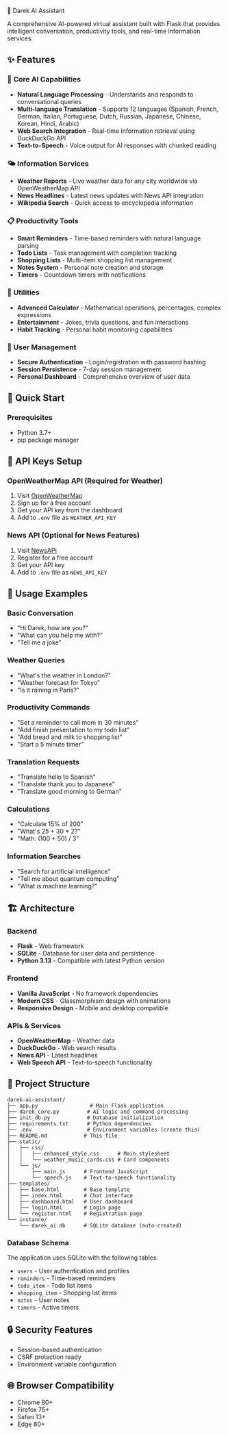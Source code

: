 🤖 Darek AI Assistant

A comprehensive AI-powered virtual assistant built with Flask that provides intelligent conversation, productivity tools, and real-time information services.

## ✨ Features

### 🧠 **Core AI Capabilities**
- **Natural Language Processing** - Understands and responds to conversational queries
- **Multi-language Translation** - Supports 12 languages (Spanish, French, German, Italian, Portuguese, Dutch, Russian, Japanese, Chinese, Korean, Hindi, Arabic)
- **Web Search Integration** - Real-time information retrieval using DuckDuckGo API
- **Text-to-Speech** - Voice output for AI responses with chunked reading

### 🌤️ **Information Services**
- **Weather Reports** - Live weather data for any city worldwide via OpenWeatherMap API
- **News Headlines** - Latest news updates with News API integration
- **Wikipedia Search** - Quick access to encyclopedia information

### 📋 **Productivity Tools**
- **Smart Reminders** - Time-based reminders with natural language parsing
- **Todo Lists** - Task management with completion tracking
- **Shopping Lists** - Multi-item shopping list management
- **Notes System** - Personal note creation and storage
- **Timers** - Countdown timers with notifications

### 🧮 **Utilities**
- **Advanced Calculator** - Mathematical operations, percentages, complex expressions
- **Entertainment** - Jokes, trivia questions, and fun interactions
- **Habit Tracking** - Personal habit monitoring capabilities

### 🔐 **User Management**
- **Secure Authentication** - Login/registration with password hashing
- **Session Persistence** - 7-day session management
- **Personal Dashboard** - Comprehensive overview of user data

## 🚀 Quick Start

### Prerequisites
- Python 3.7+
- pip package manager


## 🔑 API Keys Setup

### OpenWeatherMap API (Required for Weather)
1. Visit [OpenWeatherMap](https://openweathermap.org/api)
2. Sign up for a free account
3. Get your API key from the dashboard
4. Add to `.env` file as `WEATHER_API_KEY`

### News API (Optional for News Features)
1. Visit [NewsAPI](https://newsapi.org/)
2. Register for a free account
3. Get your API key
4. Add to `.env` file as `NEWS_API_KEY`

## 💬 Usage Examples

### Basic Conversation
- "Hi Darek, how are you?"
- "What can you help me with?"
- "Tell me a joke"

### Weather Queries
- "What's the weather in London?"
- "Weather forecast for Tokyo"
- "Is it raining in Paris?"

### Productivity Commands
- "Set a reminder to call mom in 30 minutes"
- "Add finish presentation to my todo list"
- "Add bread and milk to shopping list"
- "Start a 5 minute timer"

### Translation Requests
- "Translate hello to Spanish"
- "Translate thank you to Japanese"
- "Translate good morning to German"

### Calculations
- "Calculate 15% of 200"
- "What's 25 + 30 * 2?"
- "Math: (100 + 50) / 3"

### Information Searches
- "Search for artificial intelligence"
- "Tell me about quantum computing"
- "What is machine learning?"

## 🏗️ Architecture

### Backend
- **Flask** - Web framework
- **SQLite** - Database for user data and persistence
- **Python 3.13** - Compatible with latest Python version

### Frontend
- **Vanilla JavaScript** - No framework dependencies
- **Modern CSS** - Glassmorphism design with animations
- **Responsive Design** - Mobile and desktop compatible

### APIs & Services
- **OpenWeatherMap** - Weather data
- **DuckDuckGo** - Web search results
- **News API** - Latest headlines
- **Web Speech API** - Text-to-speech functionality

## 📁 Project Structure

```
darek-ai-assistant/
├── app.py                 # Main Flask application
├── darek_core.py         # AI logic and command processing
├── init_db.py            # Database initialization
├── requirements.txt      # Python dependencies
├── .env                  # Environment variables (create this)
├── README.md            # This file
├── static/
│   ├── css/
│   │   ├── enhanced_style.css      # Main stylesheet
│   │   └── weather_music_cards.css # Card components
│   └── js/
│       ├── main.js      # Frontend JavaScript
│       └── speech.js    # Text-to-speech functionality
├── templates/
│   ├── base.html        # Base template
│   ├── index.html       # Chat interface
│   ├── dashboard.html   # User dashboard
│   ├── login.html       # Login page
│   └── register.html    # Registration page
└── instance/
    └── darek_ai.db      # SQLite database (auto-created)
```


### Database Schema
The application uses SQLite with the following tables:
- `users` - User authentication and profiles
- `reminders` - Time-based reminders
- `todo_item` - Todo list items
- `shopping_item` - Shopping list items
- `notes` - User notes
- `timers` - Active timers

## 🔒 Security Features

- Session-based authentication
- CSRF protection ready
- Environment variable configuration

## 🌐 Browser Compatibility

- Chrome 80+
- Firefox 75+
- Safari 13+
- Edge 80+


